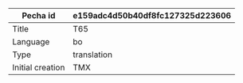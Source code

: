|Pecha id | e159adc4d50b40df8fc127325d223606
| --- | --- 
|Title | T65 
|Language | bo
|Type | translation
|Initial creation | TMX